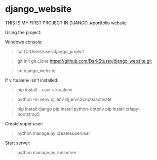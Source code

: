 # django_website

THIS IS MY FIRST PROJECT IN DJANGO.
#portfolio website

Using the project:


Windows console:
 >cd C:/Users/user/django_project
 
 >git init
 >git clone https://github.com/DarkStussy/django_website.git
 
 >cd django_website
 
 If virtualenv isn't installed:
 >pip install --user virtualenv
    
 >python -m venv dj_env
 >dj_env\Scripts\activate
 
 >pip install django
 >pip install python-dotenv
 >pip install crispy-bootstrap5
 
 Create super user:
 >python manage.py createsuperuser

 Start server:
 >python manage.py runserver
